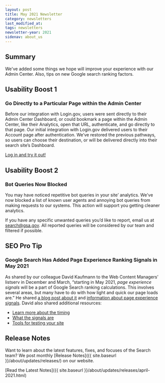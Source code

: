```yaml
---
layout: post
title: May 2021 Newsletter
category: newsletters
last_modified_at: 
tags: newsletters
newsletter-year: 2021
sidenav: about_us
---
```


## Summary
We've added some things we hope will improve your experience with our Admin Center. Also, tips on new Google search ranking factors.

## Usability Boost 1

### Go Directly to a Particular Page within the Admin Center

Before our integration with Login.gov, users were sent directly to their Admin Center Dashboard, or could bookmark a page within the Admin Center, like their Analytics, open that URL, authenticate, and go directly to that page. Our initial integration with Login.gov delivered users to their Account page after authentication. We’ve restored the previous pathways, so users can choose their destination, or will be delivered directly into their search site’s Dashboard.

<a href="https://search.usa.gov/sites" target="_blank">Log in and try it out!</a>

## Usability Boost 2

### Bot Queries Now Blocked

You may have noticed repetitive bot queries in your site’ analytics. We've now blocked a list of known user agents and annoying bot queries from making requests to our systems. This action will support you getting cleaner analytics.


If you have any specific unwanted queries you’d like to report, email us at [search@gsa.gov](mailto:search@gsa.gov). All reported queries will be considered by our team and filtered if possible.

## SEO Pro Tip

### Google Search Has Added Page Experience Ranking Signals in May 2021 
As shared by our colleague David Kaufmann to the Web Content Managers’ listserv in December and March, “starting in May 2021, _page experience signals_ will be a part of Google Search ranking calculations. This involves several areas, but many have to do with how light and quick our page loads are.” He shared [a blog post about it](https://developers.google.com/search/blog/2020/11/timing-for-page-experience) and [information about page experience signals](https://developers.google.com/search/docs/guides/page-experience). David also shared additional resources:

*   [Learn more about the timing](https://developers.google.com/search/blog/2020/11/timing-for-page-experience)
*   [What the signals are](https://developers.google.com/search/docs/guides/page-experience)
*   [Tools for testing your site](https://web.dev/vitals-tools/)

## Release Notes

Want to learn about the latest features, fixes, and focuses of the Search team? We post monthly [Release Notes]({{ site.baseurl }}/about/updates/releases/) on our website.

[Read the Latest Notes]({{ site.baseurl }}/about/updates/releases/april-2021.html)